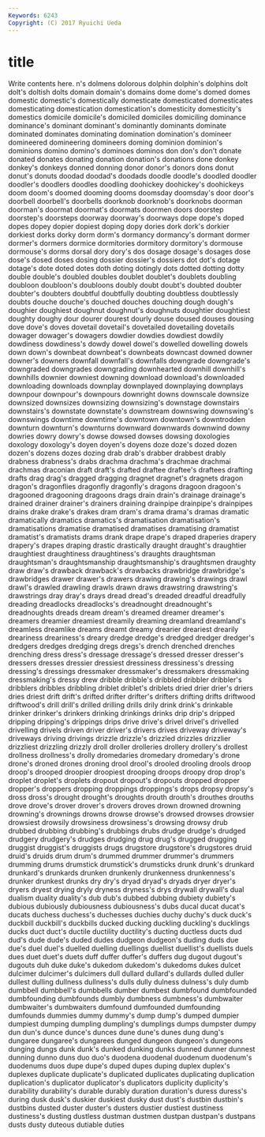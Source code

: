 ```yaml
---
Keywords: 6243 
Copyright: (C) 2017 Ryuichi Ueda
---
```


# title

Write contents here.
n's dolmens dolorous dolphin dolphin's dolphins
dolt dolt's doltish dolts domain domain's domains dome dome's domed
domes domestic domestic's domestically domesticate domesticated domesticates domesticating domestication domestication's
domesticity domesticity's domestics domicile domicile's domiciled domiciles domiciling dominance dominance's
dominant dominant's dominantly dominants dominate dominated dominates dominating domination domination's
domineer domineered domineering domineers doming dominion dominion's dominions domino domino's
dominoes dominos don don's don't donate donated donates donating donation
donation's donations done donkey donkey's donkeys donned donning donor donor's
donors dons donut donut's donuts doodad doodad's doodads doodle doodle's
doodled doodler doodler's doodlers doodles doodling doohickey doohickey's doohickeys doom
doom's doomed dooming dooms doomsday doomsday's door door's doorbell doorbell's
doorbells doorknob doorknob's doorknobs doorman doorman's doormat doormat's doormats doormen
doors doorstep doorstep's doorsteps doorway doorway's doorways dope dope's doped
dopes dopey dopier dopiest doping dopy dories dork dork's dorkier
dorkiest dorks dorky dorm dorm's dormancy dormancy's dormant dormer dormer's
dormers dormice dormitories dormitory dormitory's dormouse dormouse's dorms dorsal dory
dory's dos dosage dosage's dosages dose dose's dosed doses dosing
dossier dossier's dossiers dot dot's dotage dotage's dote doted dotes
doth doting dotingly dots dotted dotting dotty double double's doubled
doubles doublet doublet's doublets doubling doubloon doubloon's doubloons doubly doubt
doubt's doubted doubter doubter's doubters doubtful doubtfully doubting doubtless doubtlessly
doubts douche douche's douched douches douching dough dough's doughier doughiest
doughnut doughnut's doughnuts doughtier doughtiest doughty doughy dour dourer dourest
dourly douse doused douses dousing dove dove's doves dovetail dovetail's
dovetailed dovetailing dovetails dowager dowager's dowagers dowdier dowdies dowdiest dowdily
dowdiness dowdiness's dowdy dowel dowel's dowelled dowelling dowels down down's
downbeat downbeat's downbeats downcast downed downer downer's downers downfall downfall's
downfalls downgrade downgrade's downgraded downgrades downgrading downhearted downhill downhill's downhills
downier downiest downing download download's downloaded downloading downloads downplay downplayed
downplaying downplays downpour downpour's downpours downright downs downscale downsize downsized
downsizes downsizing downsizing's downstage downstairs downstairs's downstate downstate's downstream downswing
downswing's downswings downtime downtime's downtown downtown's downtrodden downturn downturn's downturns
downward downwards downwind downy dowries dowry dowry's dowse dowsed dowses
dowsing doxologies doxology doxology's doyen doyen's doyens doze doze's dozed
dozen dozen's dozens dozes dozing drab drab's drabber drabbest drably
drabness drabness's drabs drachma drachma's drachmae drachmai drachmas draconian draft
draft's drafted draftee draftee's draftees drafting drafts drag drag's dragged
dragging dragnet dragnet's dragnets dragon dragon's dragonflies dragonfly dragonfly's dragons
dragoon dragoon's dragooned dragooning dragoons drags drain drain's drainage drainage's
drained drainer drainer's drainers draining drainpipe drainpipe's drainpipes drains drake
drake's drakes dram dram's drama drama's dramas dramatic dramatically dramatics
dramatics's dramatisation dramatisation's dramatisations dramatise dramatised dramatises dramatising dramatist dramatist's
dramatists drams drank drape drape's draped draperies drapery drapery's drapes
draping drastic drastically draught draught's draughtier draughtiest draughtiness draughtiness's draughts
draughtsman draughtsman's draughtsmanship draughtsmanship's draughtsmen draughty draw draw's drawback drawback's
drawbacks drawbridge drawbridge's drawbridges drawer drawer's drawers drawing drawing's drawings
drawl drawl's drawled drawling drawls drawn draws drawstring drawstring's drawstrings
dray dray's drays dread dread's dreaded dreadful dreadfully dreading dreadlocks
dreadlocks's dreadnought dreadnought's dreadnoughts dreads dream dream's dreamed dreamer dreamer's
dreamers dreamier dreamiest dreamily dreaming dreamland dreamland's dreamless dreamlike dreams
dreamt dreamy drearier dreariest drearily dreariness dreariness's dreary dredge dredge's
dredged dredger dredger's dredgers dredges dredging dregs dregs's drench drenched
drenches drenching dress dress's dressage dressage's dressed dresser dresser's dressers
dresses dressier dressiest dressiness dressiness's dressing dressing's dressings dressmaker dressmaker's
dressmakers dressmaking dressmaking's dressy drew dribble dribble's dribbled dribbler dribbler's
dribblers dribbles dribbling driblet driblet's driblets dried drier drier's driers
dries driest drift drift's drifted drifter drifter's drifters drifting drifts
driftwood driftwood's drill drill's drilled drilling drills drily drink drink's
drinkable drinker drinker's drinkers drinking drinkings drinks drip drip's dripped
dripping dripping's drippings drips drive drive's drivel drivel's drivelled drivelling
drivels driven driver driver's drivers drives driveway driveway's driveways driving
drivings drizzle drizzle's drizzled drizzles drizzlier drizzliest drizzling drizzly droll
droller drolleries drollery drollery's drollest drollness drollness's drolly dromedaries dromedary
dromedary's drone drone's droned drones droning drool drool's drooled drooling
drools droop droop's drooped droopier droopiest drooping droops droopy drop
drop's droplet droplet's droplets dropout dropout's dropouts dropped dropper dropper's
droppers dropping droppings droppings's drops dropsy dropsy's dross dross's drought
drought's droughts drouth drouth's drouthes drouths drove drove's drover drover's
drovers droves drown drowned drowning drowning's drownings drowns drowse drowse's
drowsed drowses drowsier drowsiest drowsily drowsiness drowsiness's drowsing drowsy drub
drubbed drubbing drubbing's drubbings drubs drudge drudge's drudged drudgery drudgery's
drudges drudging drug drug's drugged drugging druggist druggist's druggists drugs
drugstore drugstore's drugstores druid druid's druids drum drum's drummed drummer
drummer's drummers drumming drums drumstick drumstick's drumsticks drunk drunk's drunkard
drunkard's drunkards drunken drunkenly drunkenness drunkenness's drunker drunkest drunks dry
dry's dryad dryad's dryads dryer dryer's dryers dryest drying dryly
dryness dryness's drys drywall drywall's dual dualism duality duality's dub
dub's dubbed dubbing dubiety dubiety's dubious dubiously dubiousness dubiousness's dubs
ducal ducat ducat's ducats duchess duchess's duchesses duchies duchy duchy's
duck duck's duckbill duckbill's duckbills ducked ducking duckling duckling's ducklings
ducks duct duct's ductile ductility ductility's ducting ductless ducts dud
dud's dude dude's duded dudes dudgeon dudgeon's duding duds due
due's duel duel's duelled duelling duellings duellist duellist's duellists duels
dues duet duet's duets duff duffer duffer's duffers dug dugout
dugout's dugouts duh duke duke's dukedom dukedom's dukedoms dukes dulcet
dulcimer dulcimer's dulcimers dull dullard dullard's dullards dulled duller dullest
dulling dullness dullness's dulls dully dulness dulness's duly dumb dumbbell
dumbbell's dumbbells dumber dumbest dumbfound dumbfounded dumbfounding dumbfounds dumbly dumbness
dumbness's dumbwaiter dumbwaiter's dumbwaiters dumfound dumfounded dumfounding dumfounds dummies dummy
dummy's dump dump's dumped dumpier dumpiest dumping dumpling dumpling's dumplings
dumps dumpster dumpy dun dun's dunce dunce's dunces dune dune's
dunes dung dung's dungaree dungaree's dungarees dunged dungeon dungeon's dungeons
dunging dungs dunk dunk's dunked dunking dunks dunned dunner dunnest
dunning dunno duns duo duo's duodena duodenal duodenum duodenum's duodenums
duos dupe dupe's duped dupes duping duplex duplex's duplexes duplicate
duplicate's duplicated duplicates duplicating duplication duplication's duplicator duplicator's duplicators duplicity
duplicity's durability durability's durable durably duration duration's duress duress's during
dusk dusk's duskier duskiest dusky dust dust's dustbin dustbin's dustbins
dusted duster duster's dusters dustier dustiest dustiness dustiness's dusting dustless
dustman dustmen dustpan dustpan's dustpans dusts dusty duteous dutiable duties
